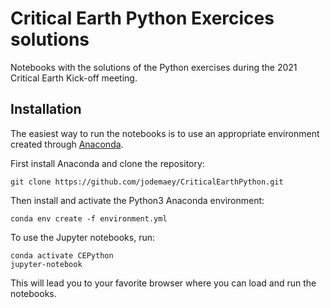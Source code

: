 
Critical Earth Python Exercices solutions
=========================================

Notebooks with the solutions of the Python exercises during the 2021 Critical Earth Kick-off meeting.

Installation
------------

The easiest way to run the notebooks is to use an appropriate environment created through [Anaconda](https://www.anaconda.com/).

First install Anaconda and clone the repository:

    git clone https://github.com/jodemaey/CriticalEarthPython.git

Then install and activate the Python3 Anaconda environment:

    conda env create -f environment.yml
    
To use the Jupyter notebooks, run:

    conda activate CEPython
    jupyter-notebook
    
This will lead you to your favorite browser where you can load and run the notebooks.
